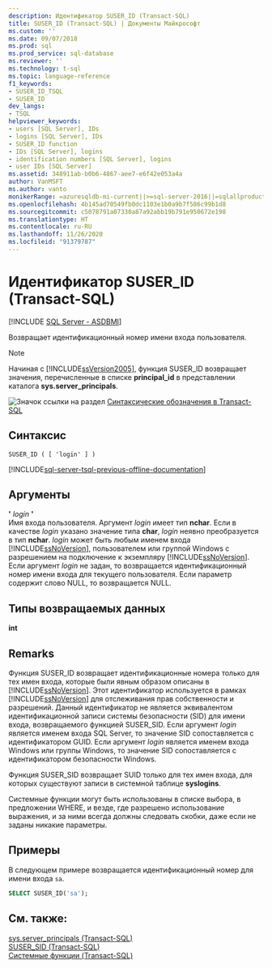 ```yaml
---
description: Идентификатор SUSER_ID (Transact-SQL)
title: SUSER_ID (Transact-SQL) | Документы Майкрософт
ms.custom: ''
ms.date: 09/07/2018
ms.prod: sql
ms.prod_service: sql-database
ms.reviewer: ''
ms.technology: t-sql
ms.topic: language-reference
f1_keywords:
- SUSER_ID_TSQL
- SUSER_ID
dev_langs:
- TSQL
helpviewer_keywords:
- users [SQL Server], IDs
- logins [SQL Server], IDs
- SUSER_ID function
- IDs [SQL Server], logins
- identification numbers [SQL Server], logins
- user IDs [SQL Server]
ms.assetid: 348911ab-b0b6-4867-aee7-e6f42e053a4a
author: VanMSFT
ms.author: vanto
monikerRange: =azuresqldb-mi-current||>=sql-server-2016||=sqlallproducts-allversions||>=sql-server-linux-2017
ms.openlocfilehash: 4b145ad70549fb0dc1103e1b0a9b7f586c99b1d8
ms.sourcegitcommit: c5078791a07330a87a92abb19b791e950672e198
ms.translationtype: HT
ms.contentlocale: ru-RU
ms.lasthandoff: 11/26/2020
ms.locfileid: "91379787"
---
```

# <a name="suser_id-transact-sql"></a>Идентификатор SUSER_ID (Transact-SQL)
[!INCLUDE [SQL Server - ASDBMI](../../includes/applies-to-version/sql-asdbmi.md)]

  Возвращает идентификационный номер имени входа пользователя.  
  
> [!NOTE]  
>  Начиная с [!INCLUDE[ssVersion2005](../../includes/ssversion2005-md.md)], функция SUSER_ID возвращает значения, перечисленные в списке **principal_id** в представлении каталога **sys.server_principals**.  
  
 ![Значок ссылки на раздел](../../database-engine/configure-windows/media/topic-link.gif "Значок ссылки на раздел") [Синтаксические обозначения в Transact-SQL](../../t-sql/language-elements/transact-sql-syntax-conventions-transact-sql.md)  
  
## <a name="syntax"></a>Синтаксис  
  
```syntaxsql
SUSER_ID ( [ 'login' ] )   
```  
  
[!INCLUDE[sql-server-tsql-previous-offline-documentation](../../includes/sql-server-tsql-previous-offline-documentation.md)]

## <a name="arguments"></a>Аргументы
 **'** *login* **'**  
 Имя входа пользователя. Аргумент *login* имеет тип **nchar**. Если в качестве *login* указано значение типа **char**, *login* неявно преобразуется в тип **nchar**. *login* может быть любым именем входа [!INCLUDE[ssNoVersion](../../includes/ssnoversion-md.md)], пользователем или группой Windows с разрешением на подключение к экземпляру [!INCLUDE[ssNoVersion](../../includes/ssnoversion-md.md)]. Если аргумент *login* не задан, то возвращается идентификационный номер имени входа для текущего пользователя. Если параметр содержит слово NULL, то возвращается NULL.  
  
## <a name="return-types"></a>Типы возвращаемых данных  
 **int**  
  
## <a name="remarks"></a>Remarks  
 Функция SUSER_ID возвращает идентификационные номера только для тех имен входа, которые были явным образом описаны в [!INCLUDE[ssNoVersion](../../includes/ssnoversion-md.md)]. Этот идентификатор используется в рамках [!INCLUDE[ssNoVersion](../../includes/ssnoversion-md.md)] для отслеживания прав собственности и разрешений. Данный идентификатор не является эквивалентом идентификационной записи системы безопасности (SID) для имени входа, возвращаемого функцией SUSER_SID. Если аргумент *login* является именем входа SQL Server, то значение SID сопоставляется с идентификатором GUID. Если аргумент *login* является именем входа Windows или группы Windows, то значение SID сопоставляется с идентификатором безопасности Windows.  
  
 Функция SUSER_SID возвращает SUID только для тех имен входа, для которых существуют записи в системной таблице **syslogins**.  
  
 Системные функции могут быть использованы в списке выбора, в предложении WHERE, и везде, где разрешено использование выражения, и за ними всегда должны следовать скобки, даже если не заданы никакие параметры.  
  
## <a name="examples"></a>Примеры  
 В следующем примере возвращается идентификационный номер для имени входа `sa`.  
  
```sql
SELECT SUSER_ID('sa');  
```  
  
## <a name="see-also"></a>См. также:  
 [sys.server_principals (Transact-SQL)](../../relational-databases/system-catalog-views/sys-server-principals-transact-sql.md)   
 [SUSER_SID (Transact-SQL)](../../t-sql/functions/suser-sid-transact-sql.md)   
 [Системные функции (Transact-SQL)](../../relational-databases/system-functions/system-functions-category-transact-sql.md)  
  
  
